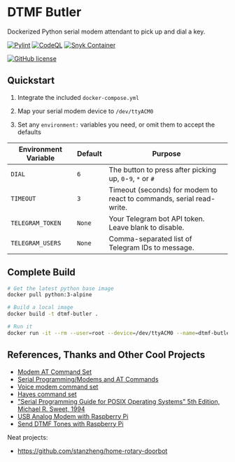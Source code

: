 # DTMF Butler

Dockerized Python serial modem attendant to pick up and dial a key.

[![Pylint](https://github.com/michaelsanford/DTMF-Butler/actions/workflows/pylint.yml/badge.svg)](https://github.com/michaelsanford/DTMF-Butler/actions/workflows/pylint.yml) 
[![CodeQL](https://github.com/michaelsanford/DTMF-Butler/actions/workflows/codeql-analysis.yml/badge.svg)](https://github.com/michaelsanford/DTMF-Butler/actions/workflows/codeql-analysis.yml)
[![Snyk Container](https://github.com/michaelsanford/DTMF-Butler/actions/workflows/snyk-container-analysis.yml/badge.svg)](https://github.com/michaelsanford/DTMF-Butler/actions/workflows/snyk-container-analysis.yml)

[![GitHub license](https://badgen.net/github/license/michaelsanford/DTMF-Butler)](https://github.com/michaelsanford/DTMF-Butler/blob/main/LICENSE)

## Quickstart

1. Integrate the included `docker-compose.yml`

1. Map your serial modem device to `/dev/ttyACM0`

1. Set any `environment:` variables you need, or omit them to accept the defaults

| Environment Variable | Default | Purpose |
|---|---|---|
| `DIAL` | `6` | The button to press after picking up, `0`-`9`, `*` or `#` |
| `TIMEOUT` | `3` | Timeout (seconds) for modem to react to commands, serial read-write. |
| `TELEGRAM_TOKEN` | `None` | Your Telegram bot API token. Leave blank to disable. |
| `TELEGRAM_USERS` | `None` | Comma-separated list of Telegram IDs to message. |

## Complete Build

```bash
# Get the latest python base image
docker pull python:3-alpine

# Build a local image
docker build -t dtmf-butler .

# Run it
docker run -it --rm --user=root --device=/dev/ttyACM0 --name=dtmf-butler dtmf-butler
```

## References, Thanks and Other Cool Projects

- [Modem AT Command Set](https://michaelgellis.tripod.com/modem.html)
- [Serial Programming/Modems and AT Commands](https://en.wikibooks.org/wiki/Serial_Programming/Modems_and_AT_Commands)
- [Voice modem command set](https://en.wikipedia.org/wiki/Voice_modem_command_set)
- [Hayes command set](https://en.wikipedia.org/wiki/Hayes_command_set)
- ["Serial Programming Guide for POSIX Operating Systems" 5th Edition, Michael R. Sweet, 1994](https://www.cmrr.umn.edu/~strupp/serial.html#modems)
- [USB Analog Modem with Raspberry Pi](https://iotbytes.wordpress.com/usb-analog-modem-with-raspberry-pi/)
- [Send DTMF Tones with Raspberry Pi](https://iotbytes.wordpress.com/send-dtmf-tones-with-raspberry-pi)

Neat projects:

- <https://github.com/stanzheng/home-rotary-doorbot>
